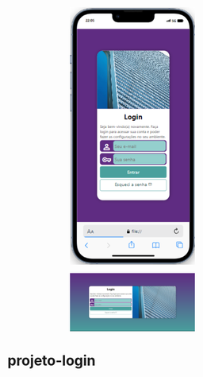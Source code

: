 <p style="text-align: center">
    <img alt="projeto rocketseat" src="imagens/phone.png" width="50%">
</p>
<p style="text-align: center">
    <img alt="projeto rocketseat" src="imagens/desk.png" width="50%">
</p>

# projeto-login
 
